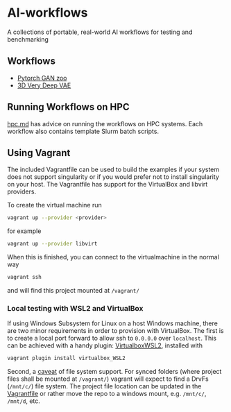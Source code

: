 # AI-workflows

A collections of portable, real-world AI workflows for testing and benchmarking

## Workflows

- [Pytorch GAN zoo](./workflows/pytorch_GAN_zoo/)
- [3D Very Deep VAE](./workflows/3d_very_deep_vae/)

## Running Workflows on HPC

[hpc.md](./hpc.md) has advice on running the workflows on HPC systems. Each
workflow also contains template Slurm batch scripts.

## Using Vagrant

The included Vagrantfile can be used to build the examples if your system does
not support singularity or if you would prefer not to install singularity on
your host. The Vagrantfile has support for the VirtualBox and libvirt providers.

To create the virtual machine run

```bash
vagrant up --provider <provider>
```

for example

```bash
vagrant up --provider libvirt
```

When this is finished, you can connect to the virtualmachine in the normal way

```bash
vagrant ssh
```

and will find this project mounted at `/vagrant/`

### Local testing with WSL2 and VirtualBox
If using Windows Subsystem for Linux on a host Windows machine, there are two minor requirements in order to provision with VirtualBox. The first is to create a local port forward to allow ssh to `0.0.0.0` over `localhost`. This can be achieved with a handy plugin: [VirtualboxWSL2](https://github.com/Karandash8/virtualbox_WSL2), installed with

```bash
vagrant plugin install virtualbox_WSL2
```

Second, a [caveat](https://github.com/hashicorp/vagrant/issues/10576) of file system support. For synced folders (where project files shall be mounted at `/vagrant/`) vagrant will expect to find a DrvFs (`/mnt/c/`) file system. The project file location can be updated in the [Vagrantfile](.Vagrantfile) or rather move the repo to a windows mount, e.g. `/mnt/c/`, `/mnt/d`, etc.